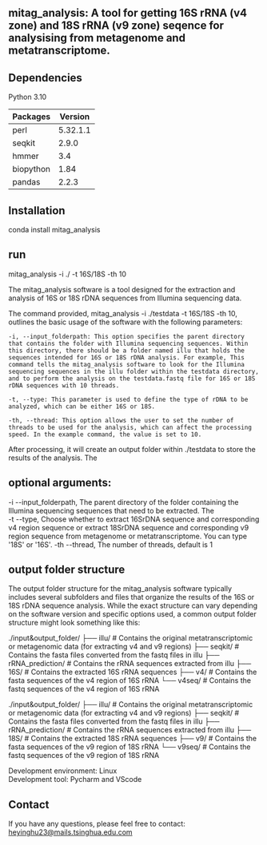 ## mitag_analysis: A tool for getting 16S rRNA (v4 zone) and 18S rRNA (v9 zone) seqence for analysising from metagenome and metatranscriptome.

## Dependencies
Python 3.10

Packages  | Version |
--------- | --------|
perl  | 5.32.1.1 |
seqkit  | 2.9.0 |
hmmer  | 3.4 |
biopython  | 1.84 |
pandas  | 2.2.3 |

## Installation
conda install mitag_analysis

## run
mitag_analysis -i ./ -t 16S/18S -th 10

The mitag_analysis software is a tool designed for the extraction and analysis of 16S or 18S rDNA sequences from Illumina sequencing data. 

The command provided, mitag_analysis -i ./testdata -t 16S/18S -th 10, outlines the basic usage of the software with the following parameters:

    -i, --input_folderpath: This option specifies the parent directory that contains the folder with Illumina sequencing sequences. Within this directory, there should be a folder named illu that holds the sequences intended for 16S or 18S rDNA analysis. For example, This command tells the mitag_analysis software to look for the Illumina sequencing sequences in the illu folder within the testdata directory, and to perform the analysis on the testdata.fastq file for 16S or 18S rDNA sequences with 10 threads.

    -t, --type: This parameter is used to define the type of rDNA to be analyzed, which can be either 16S or 18S.

    -th, --thread: This option allows the user to set the number of threads to be used for the analysis, which can affect the processing speed. In the example command, the value is set to 10.

After processing, it will create an output folder within ./testdata to store the results of the analysis. The 

## optional arguments:
  -i --input_folderpath, 
                  The parent directory of the folder containing the Illumina sequencing sequences that need to be extracted. The                        
  -t --type, 
                  Choose whether to extract 16SrDNA sequence and corresponding v4 region sequence or extract 18SrDNA    sequence and corresponding v9 region sequence from metagenome or metatranscriptome. You can type '18S' or '16S'.
  -th --thread, 
                  The number of threads, default is 1

## output folder structure
The output folder structure for the mitag_analysis software typically includes several subfolders and files that organize the results of the 16S or 18S rDNA sequence analysis. While the exact structure can vary depending on the software version and specific options used, a common output folder structure might look something like this:

./input&output_folder/
├── illu/       # Contains the original metatranscriptomic or metagenomic data (for extracting v4 and v9 regions)
├── seqkit/     # Contains the fasta files converted from the fastq files in illu
├── rRNA_prediction/ # Contains the rRNA sequences extracted from illu
├── 16S/        # Contains the extracted 16S rRNA sequences
├── v4/         # Contains the fasta sequences of the v4 region of 16S rRNA
└── v4seq/      # Contains the fastq sequences of the v4 region of 16S rRNA

./input&output_folder/
├── illu/       # Contains the original metatranscriptomic or metagenomic data (for extracting v4 and v9 regions)
├── seqkit/     # Contains the fasta files converted from the fastq files in illu
├── rRNA_prediction/ # Contains the rRNA sequences extracted from illu
├── 18S/        # Contains the extracted 18S rRNA sequences
├── v9/         # Contains the fasta sequences of the v9 region of 18S rRNA
└── v9seq/      # Contains the fastq sequences of the v9 region of 18S rRNA

Development environment: Linux  
Development tool: Pycharm and VScode

## Contact
If you have any questions, please feel free to contact: heyinghu23@mails.tsinghua.edu.com